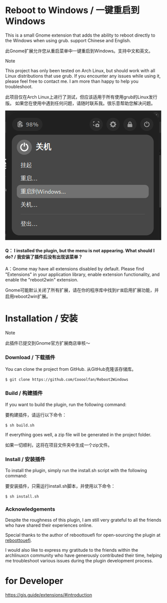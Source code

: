 # Reboot to Windows / 一键重启到Windows

This is a small Gnome extension that adds the ability to reboot directly to the Windows when using grub. support Chinese and English.

此Gnome扩展允许您从重启菜单中一键重启到Windows。支持中文和英文。

> [!NOTE]
>
> This project has only been tested on Arch Linux, but should work with all Linux distributions that use grub.
> If you encounter any issues while using it, please feel free to contact me. I am more than happy to help you troubleshoot.
>
> 此项目仅在Arch Linux上进行了测试，但应该适用于所有使用grub的Linux发行版。
> 如果您在使用中遇到任何问题，请随时联系我。很乐意帮助您解决问题。

![Screenshot of the extension option in the Gnome 45.1 menu](images/screenshot.png)


#### Q： I installed the plugin, but the menu is not appearing. What should I do? / 我安装了插件后没有出现该菜单？

A：Gnome may have all extensions disabled by default. Please find "Extensions" in your application library, enable extension functionality, and enable the "reboot2win" extension.

Gnome可能默认关闭了所有扩展，请在你的程序库中找到`扩展`启用扩展功能，并启用reboot2win扩展。

# Installation / 安装

> [!NOTE]
>
> 此插件已提交到Gnome官方扩展商店审核～

### Download / 下载插件

You can clone the project from GitHub. 
从GitHub克隆该存储库。

`$ git clone https://github.com/Coooolfan/Reboot2Windows`

### Build / 构建插件

If you want to build the plugin, run the following command:

要构建插件，请运行以下命令：

`$ sh build.sh`

If everything goes well, a zip file will be generated in the project folder.

如果一切顺利，这将在项目文件夹中生成一个zip文件。

### Install / 安装插件

To install the plugin, simply run the install.sh script with the following command:

要安装插件，只需运行install.sh脚本，并使用以下命令：

`$ sh install.sh`


### Acknowledgements


Despite the roughness of this plugin, I am still very grateful to all the friends who have shared their experiences online.

Special thanks to the author of reboottouefi for open-sourcing the plugin at [reboottouefi](https://github.com/UbayGD/reboottouefi). 

I would also like to express my gratitude to the friends within the archlinuxcn community who have generously contributed their time, helping me troubleshoot various issues during the plugin development process.

# for Developer

<https://gjs.guide/extensions/#introduction> 